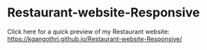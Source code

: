 # Restaurant-website-Responsive

Click here for a quick preview of my Restaurant website: https://kgangothri.github.io/Restaurant-website-Responsive/

